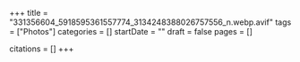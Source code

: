 +++
title = "331356604_5918595361557774_3134248388026757556_n.webp.avif"
tags = ["Photos"]
categories = []
startDate = ""
draft = false
pages = []

citations = []
+++
